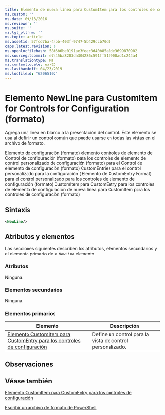 ```yaml
---
title: Elemento de nueva línea para CustomItem para los controles de configuración (formato) | Microsoft Docs
ms.custom: ''
ms.date: 09/13/2016
ms.reviewer: ''
ms.suite: ''
ms.tgt_pltfrm: ''
ms.topic: article
ms.assetid: 57fcd7ba-44bb-403f-9747-5b429ccb70d0
caps.latest.revision: 6
ms.openlocfilehash: 58b6b6be0191ae3feec3d40b85a0de3699870902
ms.sourcegitcommit: e7445ba8203da304286c591ff513900ad1c244a4
ms.translationtype: MT
ms.contentlocale: es-ES
ms.lasthandoff: 04/23/2019
ms.locfileid: "62065102"
---
```

# <a name="newline-element-for-customitem-for-controls-for-configuration-format"></a>Elemento NewLine para CustomItem for Controls for Configuration (formato)

Agrega una línea en blanco a la presentación del control. Este elemento se usa al definir un control común que puede usarse en todas las vistas en el archivo de formato.

Elemento de configuración (formato) elemento controles de elemento de Control de configuración (formato) para los controles de elemento de control personalizado de configuración (formato) para el Control de elemento de configuración (formato) CustomEntries para el control personalizado para la configuración ( Elemento de CustomEntry Format) para el control personalizado para los controles de elemento de configuración (formato) CustomItem para CustomEntry para los controles de elemento de configuración de nueva línea para CustomItem para los controles de configuración (formato)

## <a name="syntax"></a>Sintaxis

```xml
<NewLine/>
```

## <a name="attributes-and-elements"></a>Atributos y elementos

Las secciones siguientes describen los atributos, elementos secundarios y el elemento primario de la `NewLine` elemento.

### <a name="attributes"></a>Atributos

Ninguna.

### <a name="child-elements"></a>Elementos secundarios

Ninguna.

### <a name="parent-elements"></a>Elementos primarios

|Elemento|Descripción|
|-------------|-----------------|
|[Elemento CustomItem para CustomEntry para los controles de configuración](./customitem-element-for-customentry-for-controls-for-configuration-format.md)|Define un control para la vista de control personalizado.|

## <a name="remarks"></a>Observaciones

## <a name="see-also"></a>Véase también

[Elemento CustomItem para CustomEntry para los controles de configuración](./customitem-element-for-customentry-for-controls-for-configuration-format.md)

[Escribir un archivo de formato de PowerShell](./writing-a-powershell-formatting-file.md)
